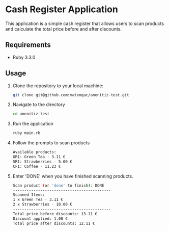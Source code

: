 # Cash Register Application

This application is a simple cash register that allows users to scan products and calculate the total price before and after discounts.
## Requirements

- Ruby 3.3.0

## Usage

1. Clone the repository to your local machine:
   ```bash
   git clone git@github.com:mateoqac/amenitiz-test.git
   ```

2. Navigate to the directory
   ```bash
   cd amenitiz-test
   ```

3. Run the application
   ```bash
   ruby main.rb
   ```
4. Follow the prompts to scan products
   ```bash
   Available products:
   GR1: Green Tea - 3.11 €
   SR1: Strawberries - 5.00 €
   CF1: Coffee - 11.23 €
   ```
5. Enter 'DONE' when you have finished scanning products.
   ```bash
   Scan product (or 'done' to finish): DONE
   -------------------------------------------
   Scanned Items:
   1 x Green Tea - 3.11 €
   2 x Strawberries - 10.00 €
   -------------------------------------------
   Total price before discounts: 13.11 €
   Discount applied: 1.00 €
   Total price after discounts: 12.11 €
